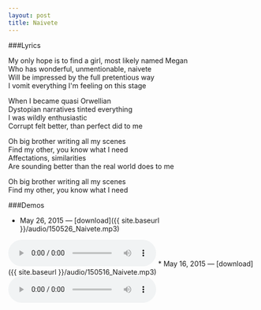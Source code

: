 ```yaml
---
layout: post
title: Naivete
---
```


###Lyrics

My only hope is to find a girl, most likely named Megan  
Who has wonderful, unmentionable, naivete  
Will be impressed by the full pretentious way  
I vomit everything I'm feeling on this stage  

When I became quasi Orwellian  
Dystopian narratives tinted everything  
I was wildly enthusiastic  
Corrupt felt better, than perfect did to me  

Oh big brother writing all my scenes  
Find my other, you know what I need  
Affectations, similarities  
Are sounding better than the real world does to me  

Oh big brother writing all my scenes  
Find my other, you know what I need  

###Demos
* May 26, 2015 — [download]({{ site.baseurl }}/audio/150526_Naivete.mp3)  
<audio controls>
	<source src="{{ site.baseurl }}/audio/150526_Naivete.mp3" type="audio/mpeg">
</audio>
* May 16, 2015 — [download]({{ site.baseurl }}/audio/150516_Naivete.mp3)  
<audio controls>
	<source src="{{ site.baseurl }}/audio/150516_Naivete.mp3" type="audio/mpeg">
</audio>
